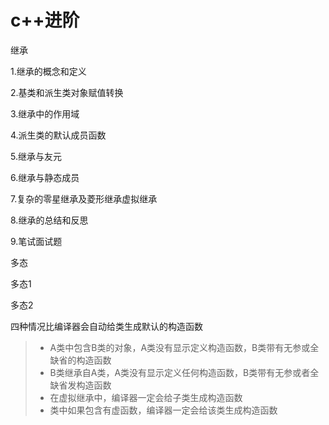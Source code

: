 # c++进阶

继承

1.继承的概念和定义

2.基类和派生类对象赋值转换

3.继承中的作用域

4.派生类的默认成员函数

5.继承与友元

6.继承与静态成员

7.复杂的零星继承及菱形继承虚拟继承

8.继承的总结和反思

9.笔试面试题





多态

多态1

多态2

 	

四种情况比编译器会自动给类生成默认的构造函数

> * A类中包含B类的对象，A类没有显示定义构造函数，B类带有无参或全缺省的构造函数
> * B类继承自A类，A类没有显示定义任何构造函数，B类带有无参或者全缺省发构造函数
> * 在虚拟继承中，编译器一定会给子类生成构造函数
> * 类中如果包含有虚函数，编译器一定会给该类生成构造函数